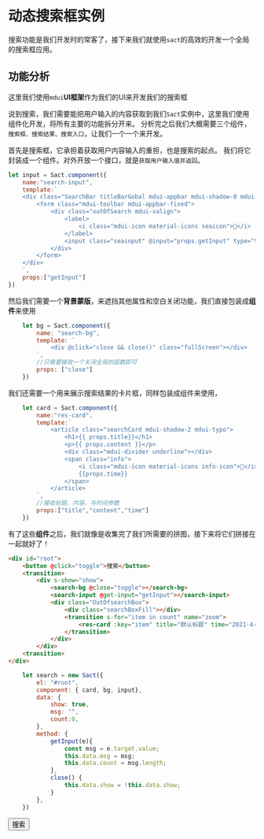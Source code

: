 # 动态搜索框实例
搜索功能是我们开发时的常客了，接下来我们就使用`sact`的高效的开发一个全局的搜索框应用。


## 功能分析
这里我们使用`mdui`**UI框架**作为我们的UI来开发我们的搜索框

说到搜索，我们需要能把用户输入的内容获取到我们`Sact`实例中，这里我们使用组件化开发，将所有主要的功能拆分开来。
分析完之后我们大概需要三个组件，`搜索框、搜索结果、搜索入口`，让我们一个一个来开发。


首先是搜索框，它承担着获取用户内容输入的重担，也是搜索的起点。
我们将它封装成一个组件。对外开放一个接口，就是`获取用户输入值并返回`。

```javascript
let input = Sact.component({
    name:"search-input",
    template:`
    <div class="SearchBar titleBarGobal mdui-appbar mdui-shadow-0 mdui-text-color-white-text theme">
        <form class="mdui-toolbar mdui-appbar-fixed">
            <div class="outOfSearch mdui-valign">
                <label>
                    <i class="mdui-icon material-icons seaicon"></i>
                </label>
                <input class="seainput" @input="props.getInput" type="text" placeholder="搜索点什么...">
            </div>
        </form>
    </div>
    `,
    props:["getInput"]
})
```
然后我们需要一个**背景蒙版**，来遮挡其他属性和空白关闭功能，我们直接包装成**组件**来使用

```javascript
    let bg = Sact.component({
        name: "search-bg",
        template: `
            <div @click="close && close()" class="fullScreen"></div>
        `,
        //只需要接收一个关闭全局的函数即可
        props: ["close"]
    })
```

我们还需要一个用来展示搜索结果的卡片框，同样包装成组件来使用，

```javascript
    let card = Sact.component({
        name:"res-card",
        template:`
            <article class="searchCard mdui-shadow-2 mdui-typo">
                <h1>{{ props.title}}</h1>
                <p>{{ props.content }}</p>
                <div class="mdui-divider underline"></div>
                <span class="info">
                    <i class="mdui-icon material-icons info-icon"></i>
                    {{props.time}}
                </span>
            </article>
        `,
        //接收标题，内容，与时间参数
        props:["title","content","time"]
    })
```

有了这些**组件**之后，我们就像是收集完了我们所需要的拼图，接下来将它们拼接在一起就好了！

```html
<div id="root">
    <button @click="toggle">搜索</button>
    <transition>
        <div s-show="show">
            <search-bg @close="toggle"></search-bg>
            <search-input @get-input="getInput"></search-input>
            <div class="OutOfsearchBox">
                <div class="searchBoxFill"></div>
                <transition s-for="item in count" name="zoom">
                    <res-card :key="item" title="默认标题" time="2021-4-8"></res-card>
                </transition>
            </div>
        </div>
    <transition>
</div>
```

```javascript
    let search = new Sact({
        el: "#root",
        component: { card, bg, input},
        data: {
            show: true,
            msg: "",
            count:0,
        },
        method: {
            getInput(e){
                const msg = e.target.value;
                this.data.msg = msg;
                this.data.count = msg.length;
            },
            close() {
                this.data.show = !this.data.show;
            }
        },
    })
```

<div id="root" class="demo">
    <button @click="toggle">搜索</button>
    <transition>
        <div s-show="show">
            <search-bg @close="toggle"></search-bg>
            <search-input @get-input="getInput"></search-input>
            <div class="OutOfsearchBox">
                <div class="searchBoxFill"></div>
                <transition s-for="item in count" name="zoom">
                    <res-card :key="item" title="默认标题" time="2021-4-8"></res-card>
                </transition>
            </div>
        </div>
    </transition>
</div>

<script>
    let input = Sact.component({
    name:"search-input",
    template:`
    <div class="SearchBar titleBarGobal mdui-appbar mdui-shadow-0 mdui-text-color-white-text theme">
        <form class="mdui-toolbar mdui-appbar-fixed">
            <div class="outOfSearch mdui-valign">
                <label>
                    <i class="mdui-icon material-icons seaicon"></i>
                </label>
                <input class="seainput" @input="props.getInput" type="text" placeholder="搜索点什么...">
            </div>
        </form>
    </div>
    `,
    props:["getInput"]
})
    let bg = Sact.component({
        name: "search-bg",
        template: `
            <div @click="props.close && props.close()" class="fullScreen"></div>
        `,
        //只需要接收一个关闭全局的函数即可
        props: ["close"]
    })
    let card = Sact.component({
        name:"res-card",
        template:`
            <article class="searchCard mdui-shadow-2 mdui-typo">
                <h1>{{ props.title}}</h1>
                <p>{{ props.content }}</p>
                <div class="mdui-divider underline"></div>
                <span class="info">
                    <i class="mdui-icon material-icons info-icon"></i>
                    {{props.time}}
                </span>
            </article>
        `,
        //接收标题，内容，与时间参数
        props:["title","content","time"]
    })
window.search = new Sact({
        el: "#root",
        component: { card, bg, input},
        data: {
            show: false,
            msg: "",
            count:0,
        },
        method: {
            getInput(e){
                const msg = e.target.value;
                this.data.msg = msg;
                this.data.count = msg.length;
            },
            toggle() {
                this.data.show = !this.data.show;
            }
        },
    })
</script>